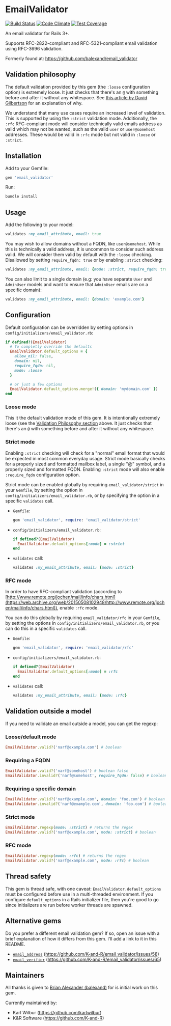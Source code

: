 # EmailValidator

[![Build Status](https://travis-ci.com/K-and-R/email_validator.svg?branch=master)](http://travis-ci.com/K-and-R/email_validator)
[![Code Climate](https://codeclimate.com/github/K-and-R/email_validator/badges/gpa.svg)](https://codeclimate.com/github/K-and-R/email_validator)
[![Test Coverage](https://codeclimate.com/github/K-and-R/email_validator/badges/coverage.svg)](https://codeclimate.com/github/K-and-R/email_validator/coverage)

An email validator for Rails 3+.

Supports RFC-2822-compliant and RFC-5321-compliant email validation using RFC-3696 validation.

Formerly found at: <https://github.com/balexand/email_validator>

## Validation philosophy

The default validation provided by this gem (the `:loose` configuration option)
is extremely loose. It just checks that there's an `@` with something before and
after it without any whitespace. See [this article by David Gilbertson](https://hackernoon.com/the-100-correct-way-to-validate-email-addresses-7c4818f24643)
for an explanation of why.

We understand that many use cases require an increased level of validation. This
is supported by using the `:strict` validation mode. Additionally, the `:rfc`
RFC-compliant mode will consider technically valid emails address as valid which
may not be wanted, such as the valid `user` or `user@somehost` addresses. These
would be valid in `:rfc` mode but not valid in `:loose` or `:strict`.

## Installation

Add to your Gemfile:

```ruby
gem 'email_validator'
```

Run:

```bash
bundle install
```

## Usage

Add the following to your model:

```ruby
validates :my_email_attribute, email: true
```

You may wish to allow domains without a FQDN, like `user@somehost`. While this
is technically a valid address, it is uncommon to consider such address valid.
We will consider them valid by default with the `:loose` checking. Disallowed
by setting `require_fqdn: true` or by enabling `:strict` checking:

```ruby
validates :my_email_attribute, email: {mode: :strict, require_fqdn: true}
```

You can also limit to a single domain (e.g: you have separate `User` and
`AdminUser` models and want to ensure that `AdminUser` emails are on a specific
domain):

```ruby
validates :my_email_attribute, email: {domain: 'example.com'}
```

## Configuration

Default configuration can be overridden by setting options in `config/initializers/email_validator.rb`:

```ruby
if defined?(EmailValidator)
  # To completly override the defaults
  EmailValidator.default_options = {
    allow_nil: false,
    domain: nil,
    require_fqdn: nil,
    mode: :loose
  }

  # or just a few options
  EmailValidator.default_options.merge!({ domain: 'mydomain.com' })
end
```

### Loose mode

This it the default validation mode of this gem. It is intentionally extremely
loose (see the [Validation Philosophy section](#validation_philosophy) above. It
just checks that there's an `@` with something before and after it without any
whitespace.

### Strict mode

Enabling `:strict` checking will check for a "normal" email format that would
be expected in most common everyday usage. Strict mode basically checks for a
properly sized and formatted mailbox label, a single "@" symbol, and a properly
sized and formatted FQDN. Enabling `:strict` mode will also enable `:require_fqdn`
configuration option.

Strict mode can be enabled globally by requiring `email_validator/strict` in
your `Gemfile`, by setting the option in `config/initializers/email_validator.rb`,
or by specifying the option in a specific `validates` call.

* `Gemfile`:

  ```ruby
  gem 'email_validator', require: 'email_validator/strict'
  ```

* `config/initializers/email_validator.rb`:

  ```ruby
  if defined?(EmailValidator)
    EmailValidator.default_options[:mode] = :strict
  end
  ```

* `validates` call:

  ```ruby
  validates :my_email_attribute, email: {mode: :strict}
  ```

### RFC mode

In order to have RFC-compliant validation (according to [http://www.remote.org/jochen/mail/info/chars.html](https://web.archive.org/web/20150508102948/http://www.remote.org/jochen/mail/info/chars.html)),
enable `:rfc` mode.

You can do this globally by requiring `email_validator/rfc` in your `Gemfile`,
by setting the options in `config/initializers/email_validator.rb`, or you can do
this in a specific `validates` call.

* `Gemfile`:

  ```ruby
  gem 'email_validator', require: 'email_validator/rfc'
  ```

* `config/initializers/email_validator.rb`:

  ```ruby
  if defined?(EmailValidator)
    EmailValidator.default_options[:mode] = :rfc
  end
  ```

* `validates` call:

  ```ruby
  validates :my_email_attribute, email: {mode: :rfc}
  ```

## Validation outside a model

If you need to validate an email outside a model, you can get the regexp:

### Loose/default mode

```ruby
EmailValidator.valid?('narf@example.com') # boolean
```

### Requiring a FQDN

```ruby
EmailValidator.valid?('narf@somehost') # boolean false
EmailValidator.invalid?('narf@somehost', require_fqdn: false) # boolean true
```

### Requiring a specific domain

```ruby
EmailValidator.valid?('narf@example.com', domain: 'foo.com') # boolean false
EmailValidator.invalid?('narf@example.com', domain: 'foo.com') # boolean true
```

### Strict mode

```ruby
EmailValidator.regexp(mode: :strict) # returns the regex
EmailValidator.valid?('narf@example.com', mode: :strict) # boolean
```

### RFC mode

```ruby
EmailValidator.regexp(mode: :rfc) # returns the regex
EmailValidator.valid?('narf@example.com', mode: :rfc) # boolean
```

## Thread safety

This gem is thread safe, with one caveat: `EmailValidator.default_options` must
be configured before use in a multi-threaded environment. If you configure
`default_options` in a Rails initializer file, then you're good to go since
initializers are run before worker threads are spawned.

## Alternative gems

Do you prefer a different email validation gem? If so, open an issue with a brief
explanation of how it differs from this gem. I'll add a link to it in this README.

* [`email_address`](https://github.com/afair/email_address) (<https://github.com/K-and-R/email_validator/issues/58>)
* [`email_verifier`](https://github.com/kamilc/email_verifier) (<https://github.com/K-and-R/email_validator/issues/65>)

## Maintainers

All thanks is given to [Brian Alexander (balexand)](https://github.com/balexand)
for is initial work on this gem.

Currently maintained by:

* Karl Wilbur (<https://github.com/karlwilbur>)
* K&R Software (<https://github.com/K-and-R>)
